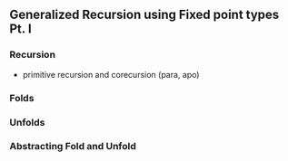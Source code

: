 ## Generalized Recursion using Fixed point types Pt. I

### Recursion


- primitive recursion and corecursion (para, apo)

### Folds


### Unfolds

### Abstracting Fold and Unfold

